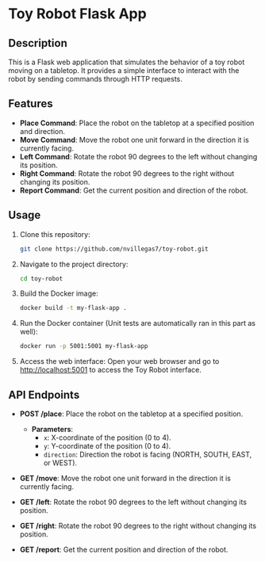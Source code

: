 # Toy Robot Flask App

## Description

This is a Flask web application that simulates the behavior of a toy robot moving on a tabletop. It provides a simple interface to interact with the robot by sending commands through HTTP requests.

## Features

- **Place Command**: Place the robot on the tabletop at a specified position and direction.
- **Move Command**: Move the robot one unit forward in the direction it is currently facing.
- **Left Command**: Rotate the robot 90 degrees to the left without changing its position.
- **Right Command**: Rotate the robot 90 degrees to the right without changing its position.
- **Report Command**: Get the current position and direction of the robot.

## Usage

1. Clone this repository:
    ```sh
    git clone https://github.com/nvillegas7/toy-robot.git
    ```

2. Navigate to the project directory:
    ```sh
    cd toy-robot
    ```

3. Build the Docker image:
    ```sh
    docker build -t my-flask-app .
    ```

4. Run the Docker container (Unit tests are automatically ran in this part as well):
    ```sh
    docker run -p 5001:5001 my-flask-app
    ```

5. Access the web interface:
    Open your web browser and go to [http://localhost:5001](http://localhost:5001) to access the Toy Robot interface.

## API Endpoints

- **POST /place**: Place the robot on the tabletop at a specified position.
  - **Parameters**:
    - `x`: X-coordinate of the position (0 to 4).
    - `y`: Y-coordinate of the position (0 to 4).
    - `direction`: Direction the robot is facing (NORTH, SOUTH, EAST, or WEST).

- **GET /move**: Move the robot one unit forward in the direction it is currently facing.

- **GET /left**: Rotate the robot 90 degrees to the left without changing its position.

- **GET /right**: Rotate the robot 90 degrees to the right without changing its position.

- **GET /report**: Get the current position and direction of the robot.
